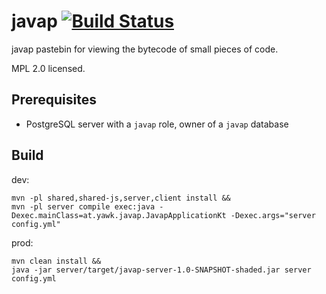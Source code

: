 javap [![Build Status](https://ci.yawk.at/job/javap/badge/icon)](https://ci.yawk.at/job/javap)
=====

javap pastebin for viewing the bytecode of small pieces of code.

MPL 2.0 licensed.

Prerequisites
----

- PostgreSQL server with a `javap` role, owner of a `javap` database 

Build
-----

dev:

```
mvn -pl shared,shared-js,server,client install &&
mvn -pl server compile exec:java -Dexec.mainClass=at.yawk.javap.JavapApplicationKt -Dexec.args="server config.yml"
```

prod:

```
mvn clean install &&
java -jar server/target/javap-server-1.0-SNAPSHOT-shaded.jar server config.yml
```
